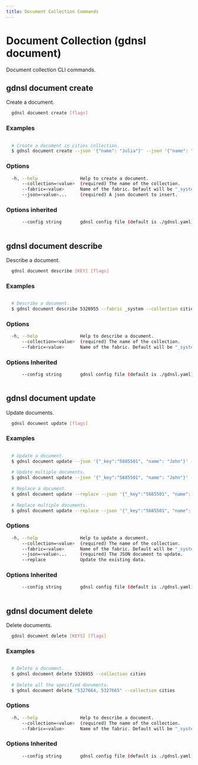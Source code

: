 ```yaml
---
title: Document Collection Commands
---
```


# Document Collection (gdnsl document)

Document collection CLI commands.

## gdnsl document create

Create a document.

```bash
  gdnsl document create [flags]
```

### Examples

```bash

  # Create a document in cities collection.
  $ gdnsl document create --json '{"name": "Julia"}' --json '{"name": "John"}' --collection "cities"
```

### Options

```bash
  -h, --help                Help to create a document.
      --collection=<value>  (required) The name of the collection.
      --fabric=<value>      Name of the fabric. Default will be "_system".
      --json=<value>...     (required) A json document to insert.

```

### Options inherited

```bash
      --config string       gdnsl config file (default is ./gdnsl.yaml)
 
```

## gdnsl document describe

Describe a document.

```bash
  gdnsl document describe [KEY] [flags]
```

### Examples

```bash

  # Describe a document.
  $ gdnsl document describe 5326955 --fabric _system --collection cities
```

### Options

```bash
  -h, --help                Help to describe a document.
      --collection=<value>  (required) The name of the collection.
      --fabric=<value>      Name of the fabric. Default will be "_system".

```

### Options Inherited

```bash
      --config string       gdnsl config file (default is ./gdnsl.yaml)
 
```

## gdnsl document update

Update documents.

```bash
  gdnsl document update [flags]
```

### Examples

```bash

  # Update a document.
  $ gdnsl document update --json '{"_key":"5685501", "name": "John"}' --collection cities
 
  # Update multiple documents.
  $ gdnsl document update --json '{"_key":"5685501", "name": "John"}' --json '{"_key":"5377789", "name": "Julia"}' --collection cities
 
  # Replace a document.
  $ gdnsl document update --replace --json '{"_key":"5685501", "name": "John"}' --collection cities
 
  # Replace multiple documents.
  $ gdnsl document update --replace --json '{"_key":"5685501", "name": "John"}' --json '{"_key":"5377789", "name": "Julia"}' --collection cities
```

### Options

```bash
  -h, --help                Help to update a document.
      --collection=<value>  (required) The name of the collection.
      --fabric=<value>      Name of the fabric. Default will be "_system".
      --json=<value>...     (required) The JSON document to update.
      --replace             Update the existing data.

```

### Options Inherited

```bash
      --config string       gdnsl config file (default is ./gdnsl.yaml)
 
```

## gdnsl document delete

Delete documents.

```bash
  gdnsl document delete [KEYS] [flags]
```

### Examples

```bash

  # Delete a document.
  $ gdnsl document delete 5326955 --collection cities
 
  # Delete all the specified documents.
  $ gdnsl document delete "5327664, 5327665" --collection cities
```

### Options

```bash
  -h, --help                Help to describe a document.
      --collection=<value>  (required) The name of the collection.
      --fabric=<value>      Name of the fabric. Default will be "_system".

```

### Options Inherited

```bash
      --config string       gdnsl config file (default is ./gdnsl.yaml)
 
```
